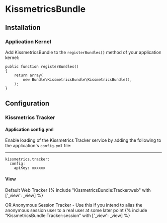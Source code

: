 # KissmetricsBundle

## Installation

### Application Kernel

Add KissmetricsBundle to the `registerBundles()` method of your application kernel:

    public function registerBundles()
    {
        return array(
            new Bundle\KissmetricsBundle\KissmetricsBundle(),
        );
    }

## Configuration

### Kissmetrics Tracker

#### Application config.yml
Enable loading of the Kissmetrics Tracker service by adding the following to the application's `config.yml` file:
- - -
    kissmetrics.tracker:
      config:
        apiKey: xxxxxx

#### View
Default Web Tracker
    {% include "KissmetricsBundle:Tracker:web" with ['_view': _view] %}

OR Anonymous Session Tracker - Use this if you intend to alias the anonymous session user to a real user at some later point
    {% include "KissmetricsBundle:Tracker:session" with ['_view': _view] %}
